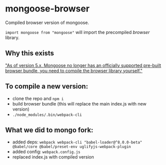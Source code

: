 # mongoose-browser

Compiled browser version of mongoose.

`import mongoose from "mongoose"` will import the precompiled *browser* library.

## Why this exists

["As of version 5.x, Mongoose no longer has an officially supported pre-built browser bundle, you need to compile the browser library yourself."](http://mongoosejs.com/docs/browser.html)

## To compile a new version:

* clone the repo and `npm i`
*  build browser bundle (this will replace the main index.js with new version)
  * `./node_modules/.bin/webpack-cli`

## What we did to mongo fork:
  * added deps: `webpack webpack-cli "babel-loader@^8.0.0-beta" @babel/core @babel/preset-env uglifyjs-webpack-plugin`
  * added config: `webpack.config.js`
  * replaced index.js with compiled version
  
